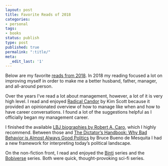 ```yaml
---
layout: post
title: Favorite Reads of 2018
categories:
- personal
tags:
- books
status: publish
type: post
published: true
permalink: ":title/"
meta:
  _edit_last: '1'
---
```


<p>Below are my favorite <a href="https://www.goodreads.com/user_challenges/10936110">reads from 2018</a>. In 2018 my reading focused a lot on improving myself in order to make me a better husband, father, manager, and all-around person.</p>

<p>Over the years I’ve read a lot about management, however, a lot of it is very high level. I read and enjoyed <a href="https://www.radicalcandor.com/">Radical Candor</a> by Kim Scott because it provided an opinionated overview of how to manage like when and how to have career conversations. I found a lot of the suggestions helpful as I officially began my management career.</p>

<p>I finished the available <a href="https://en.wikipedia.org/wiki/The_Years_of_Lyndon_Johnson">LBJ biographies by Robert A. Caro</a>, which I highly recommend. Between those and <a href="https://en.wikipedia.org/wiki/The_Dictator%27s_Handbook">The Dictator’s Handbook: Why Bad Behavior is Almost Always Good Politics</a> by Bruce Bueno de Mesquita I had a new framework for interpreting today’s political landscape.</p>

<p>On the non-fiction front, I read and enjoyed the <a href="http://nnedi.com/books/binti.html">Binti</a> series and the <a href="https://www.goodreads.com/series/192752-bobiverse">Bobiverse</a> series. Both were quick, thought-provoking sci-fi series.</p>
